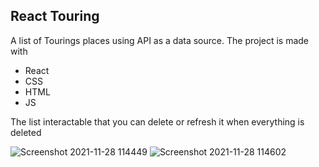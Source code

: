 ## React Touring

A list of Tourings places using API as a data source. The project is made with
- React
- CSS
- HTML
- JS

The list interactable that you can delete or refresh it when everything is deleted 

![Screenshot 2021-11-28 114449](https://user-images.githubusercontent.com/68468203/143764679-52950779-f14a-46fc-9a48-15829d84e1ea.jpg)
![Screenshot 2021-11-28 114602](https://user-images.githubusercontent.com/68468203/143764692-1e1ebfbf-ca2b-4750-8cbb-a8ff8d1f3c45.jpg)

